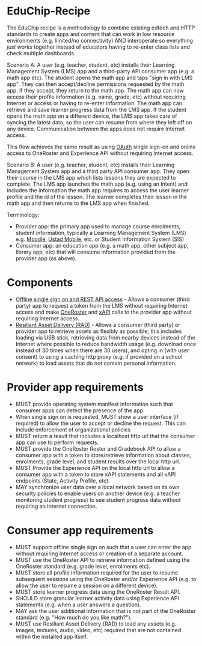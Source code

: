 # EduChip-Recipe

The EduChip recipe is a methodology to combine existing edtech and HTTP standards to create apps and content that can work in low resource environments (e.g. limited/no connectivity) AND interoperate so everything *just works* together instead of educators having to re-enter class lists and check multiple dashboards.

Scenario A: A user (e.g. teacher, student, etc) installs their Learning Management System (LMS) app and a third-party API consumer app (e.g. a math app etc). The student opens the math app and taps "sign in with LMS app". They can then accept/decline permissions requested by the math app. If they accept, they return to the math app. The math app can now access their profile information (e.g. name, grade, etc) without requiring Internet or access or having to re-enter information. The math app can retrieve and save learner progress data from the LMS app. If the student opens the math app on a different device, the LMS app takes care of syncing the latest data, so the user can resume from where they left off on any device. Communication between the apps does not require Internet access.

This flow achieves the same result as using [OAuth](https://oauth.net/2/) single sign-on and online access to OneRoster and Experience API without requiring Internet access.

Scenario B: A user (e.g. teacher, student, etc) installs their Learning Management System app and a third party API consumer app. They open their course in the LMS app which lists lessons they are expected to complete. The LMS app launches the math app (e.g. using an Intent) and includes the information the math app requires to access the user learner profile and the id of the lesson. The learner completes their lesson in the math app and then returns to the LMS app when finished.


Terminology:

* Provider app: the primary app used to manage course enrolments, student information, typically a Learning Management System (LMS) e.g. [Moodle](https://moodle.org), [Ustad Mobile](https://www.ustadmobile.com), etc. or Student Information System (SIS) 
* Consumer app: an education app (e.g. a math app, other subject app, library app, etc) that will consume information provided from the provider app (as above).

# Components

* [Offline single sign on and REST API access](SINGLE-SIGN-ON-OFFLINE-API.md) - Allows a consumer (third party) app to request a token from the LMS without requiring Internet access and make [OneRoster](https://www.1edtech.org/standards/oneroster) and [xAPI](https://www.xapi.com) calls to the provider app without requiring Internet access.
* [Resiliant Asset Delivery (RAD)](RAD.md) - Allows a consumer (third party) or provider app to retrieve assets as flexibly as possible; this includes loading via USB stick, retrieving data from nearby devices instead of the Internet where possible to reduce bandwidth usage (e.g. download once instead of 30 times when there are 30 users), and opting in (with user consent) to using a caching http proxy (e.g. if provided on a school network) to load assets that do not contain personal information.

# Provider app requirements

* MUST provide operating system manifest information such that consumer apps can detect the presence of the app.
* When single sign on is requested, MUST show a user interface (if required) to allow the user to accept or decline the request. This can include enforcement of organizational policies
* MUST return a result that includes a localhost http url that the consumer app can use to perform requests.
* MUST provide the OneRoster Roster and Gradebook API to allow a consumer app with a token to store/retrieve information about classes, enrolments, grade level, and student results over the local http url.
* MUST Provide the Experience API on the local http url to allow a consumer app with a token to store xAPI  statements and all xAPI endpoints (State, Activity Profile, etc).
* MAY synchronize user data over a local network based on its own security policies to enable users on another device (e.g. a teacher monitoring student progress) to see student progress data without requiring an Internet connection.

# Consumer app requirements

* MUST support offline single sign on such that a user can enter the app without requiring Internet access or creation of a separate account.
* MUST use the OneRoster API to retrieve information defined using the OneRoster standard (e.g. grade level, enrolments etc).
* MUST store all profile information required for the user to resume subsequent sessions using the OneRoster and/or Experience API (e.g. to allow the user to resume a session on a different device).
* MUST store learner progress data using the OneRoster Result API.
* SHOULD store granular learner activity data using Experience API statements (e.g. when a user answers a question).
* MAY ask the user additional information that is not part of the OneRoster standard (e.g. "How much do you like math?").
* MUST use Resiliant Asset Delivery (RAD) to load any assets (e.g. images, textures, audio, video, etc) required that are not contained within the installed app itself.







